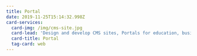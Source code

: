 ```yaml
---
title: Portal
date: 2019-11-25T15:14:32.998Z
card-services:
  card-img: /img/cms-site.jpg
  card-lead: 'Design and develop CMS sites, Portals for education, business, medical...'
  card-title: Portal
  tag-card: web
---
```


